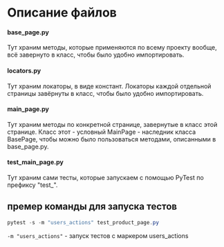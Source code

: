 # Описание файлов

#### base_page.py 
Тут храним методы, которые применяются по всему проекту вообще, всё завернуто в класс, чтобы было удобно импортировать.

#### locators.py
Тут храним локаторы, в виде констант. Локаторы каждой отдельной страницы завёрнуты в класс, чтобы было удобно импортировать.

#### main_page.py
Тут храним методы по конкретной странице, завернутые в класс этой странице. Класс этот - условный MainPage - наследник класса BasePage, чтобы можно было пользоваться методами, описанными в base_page.py.

#### test_main_page.py 
Тут храним сами тесты, которые запускаем с помощью PyTest по префиксу "test_".


## премер команды для запуска тестов

```java 
pytest -s -m "users_actions" test_product_page.py
```
```-m "users_actions"``` - запуск тестов с маркером users_actions